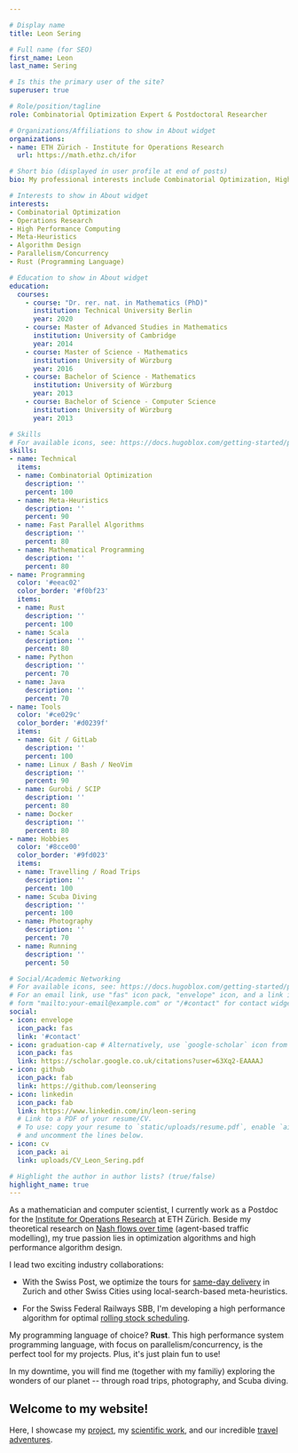 ```yaml
---

# Display name
title: Leon Sering

# Full name (for SEO)
first_name: Leon
last_name: Sering

# Is this the primary user of the site?
superuser: true

# Role/position/tagline
role: Combinatorial Optimization Expert & Postdoctoral Researcher

# Organizations/Affiliations to show in About widget
organizations:
- name: ETH Zürich - Institute for Operations Research
  url: https://math.ethz.ch/ifor

# Short bio (displayed in user profile at end of posts)
bio: My professional interests include Combinatorial Optimization, High Performance Computing, Meta-Heuristics, and Rust.

# Interests to show in About widget
interests:
- Combinatorial Optimization
- Operations Research
- High Performance Computing
- Meta-Heuristics
- Algorithm Design
- Parallelism/Concurrency
- Rust (Programming Language)

# Education to show in About widget
education:
  courses:
    - course: "Dr. rer. nat. in Mathematics (PhD)"
      institution: Technical University Berlin
      year: 2020
    - course: Master of Advanced Studies in Mathematics
      institution: University of Cambridge
      year: 2014
    - course: Master of Science - Mathematics
      institution: University of Würzburg
      year: 2016
    - course: Bachelor of Science - Mathematics
      institution: University of Würzburg
      year: 2013
    - course: Bachelor of Science - Computer Science
      institution: University of Würzburg
      year: 2013

# Skills
# For available icons, see: https://docs.hugoblox.com/getting-started/page-builder/#icons
skills:
- name: Technical
  items:
  - name: Combinatorial Optimization
    description: ''
    percent: 100
  - name: Meta-Heuristics
    description: ''
    percent: 90
  - name: Fast Parallel Algorithms
    description: ''
    percent: 80
  - name: Mathematical Programming
    description: ''
    percent: 80
- name: Programming
  color: '#eeac02'
  color_border: '#f0bf23'
  items:
  - name: Rust
    description: ''
    percent: 100
  - name: Scala
    description: ''
    percent: 80
  - name: Python
    description: ''
    percent: 70
  - name: Java 
    description: ''
    percent: 70
- name: Tools
  color: '#ce029c'
  color_border: '#d0239f'
  items:
  - name: Git / GitLab
    description: ''
    percent: 100
  - name: Linux / Bash / NeoVim
    description: ''
    percent: 90
  - name: Gurobi / SCIP
    description: ''
    percent: 80
  - name: Docker
    description: ''
    percent: 80
- name: Hobbies
  color: '#8cce00'
  color_border: '#9fd023'
  items:
  - name: Travelling / Road Trips
    description: ''
    percent: 100
  - name: Scuba Diving
    description: ''
    percent: 100
  - name: Photography
    description: ''
    percent: 70
  - name: Running 
    description: ''
    percent: 50

# Social/Academic Networking
# For available icons, see: https://docs.hugoblox.com/getting-started/page-builder/#icons
# For an email link, use "fas" icon pack, "envelope" icon, and a link in the
# form "mailto:your-email@example.com" or "/#contact" for contact widget.
social:
- icon: envelope
  icon_pack: fas
  link: '#contact'
- icon: graduation-cap # Alternatively, use `google-scholar` icon from `ai` icon pack
  icon_pack: fas
  link: https://scholar.google.co.uk/citations?user=63Xq2-EAAAAJ
- icon: github
  icon_pack: fab
  link: https://github.com/leonsering
- icon: linkedin
  icon_pack: fab
  link: https://www.linkedin.com/in/leon-sering
  # Link to a PDF of your resume/CV.
  # To use: copy your resume to `static/uploads/resume.pdf`, enable `ai` icons in `params.yaml`,
  # and uncomment the lines below.
- icon: cv
  icon_pack: ai
  link: uploads/CV_Leon_Sering.pdf

# Highlight the author in author lists? (true/false)
highlight_name: true
---
```

As a mathematician and computer scientist, I currently work as a Postdoc for the [Institute for Operations Research](https://math.ethz.ch/ifor) at ETH Zürich.
Beside my theoretical research on [Nash flows over time](/publication/sering-2020-diss) (agent-based traffic modelling), my true passion lies in optimization algorithms and high performance algorithm design.

I lead two exciting industry collaborations:

- With the Swiss Post, we optimize the tours for [same-day delivery](/project/vehicle_routing) in Zurich and other Swiss Cities using local-search-based meta-heuristics.

- For the Swiss Federal Railways SBB, I'm developing a high performance algorithm for optimal [rolling stock scheduling](/project/rolling_stock_scheduling).

My programming language of choice? **Rust**.
This high performance system programming language, with focus on parallelism/concurrency, is the perfect tool for my projects.
Plus, it's just plain fun to use!

In my downtime, you will find me (together with my familiy) exploring the wonders of our planet -- through road trips, photography, and Scuba diving.

## Welcome to my website!
Here, I showcase my [project](/#projects), my [scientific work](/#publications), and our incredible [travel adventures](/#travelling).
